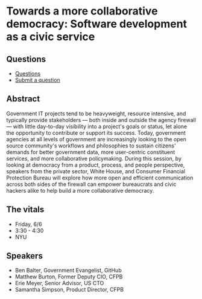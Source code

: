 # Towards a more collaborative democracy: Software development as a civic service

## Questions

* [Questions](https://github.com/pdf14/questions/issues)
* [Submit a question](https://github.com/pdf14/questions/issues)

## Abstract 

Government IT projects tend to be heavyweight, resource intensive, and typically provide stakeholders — both inside and outside the agency firewall — with little day-to-day visibility into a project's goals or status, let alone the opportunity to contribute or support its success. Today, government agencies at all levels of government are increasingly looking to the open source community's workflows and philosophies to sustain citizens' demands for better government data, more user-centric constituent services, and more collaborative policymaking. During this session, by looking at democracy from a product, process, and people perspective, speakers from the private sector, White House, and Consumer Financial Protection Bureau will explore how more open and efficient communication across both sides of the firewall can empower bureaucrats and civic hackers alike to help build a more collaborative democracy.

## The vitals

* Friday, 6/6 
* 3:30 - 4:30
* NYU
 
## Speakers
 
* Ben Balter, Government Evangelist, GitHub 
* Matthew Burton, Former Deputy CIO, CFPB
* Erie Meyer, Senior Advisor, US CTO
* Samantha Simpson, Product Director, CFPB
